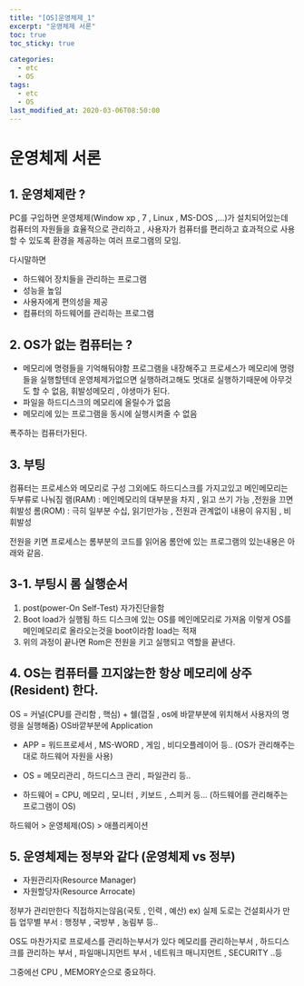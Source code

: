 ```yaml
---
title: "[OS]운영체제_1"
excerpt: "운영체제 서론"
toc: true
toc_sticky: true

categories:
  - etc
  - OS
tags:
  - etc
  - OS
last_modified_at: 2020-03-06T08:50:00
---
```


# 운영체제 서론

## 1. 운영체제란 ?

PC를 구입하면 운영체제(Window xp , 7 , Linux , MS-DOS ,...)가 설치되어있는데
컴퓨터의 자원들을 효율적으로 관리하고 , 사용자가 컴퓨터를 편리하고 효과적으로 사용할 수 있도록 환경을 제공하는 여러 프로그램의 모임.

다시말하면

- 하드웨어 장치들을 관리하는 프로그램
- 성능을 높임
- 사용자에게 편의성을 제공
- 컴퓨터의 하드웨어를 관리하는 프로그램

## 2. OS가 없는 컴퓨터는 ?

- 메모리에 명령들을 기억해둬야함 프로그램을 내장해주고 프로세스가 메모리에 명령들을 실행할텐데 운영체제가없으면 실행하려고해도 멋대로 실행하기때문에 아무것도 할 수 없음, 휘발성메모리 , 야생마가 된다.
- 파일을 하드디스크의 메모리에 올릴수가 없음
- 메모리에 있는 프로그램을 동시에 실행시켜줄 수 없음

폭주하는 컴퓨터가된다.

## 3. 부팅

컴퓨터는 프로세스와 메모리로 구성 그외에도 하드디스크를 가지고있고 메인메모리는 두부류로 나눠짐
램(RAM) : 메인메모리의 대부분을 차지 , 읽고 쓰기 가능 ,전원을 끄면 휘발성
롬(ROM) : 극히 일부분 수십, 읽기만가능 , 전원과 관계없이 내용이 유지됨 , 비휘발성

전원을 키면 프로세스는 롬부분의 코드를 읽어옴
롬안에 있는 프로그램의 있는내용은 아래와 같음.

## 3-1. 부팅시 롬 실행순서

1. post(power-On Self-Test) 자가진단을함
2. Boot load가 실행됨 하드 디스크에 있는 OS를 메인메모리로 가져옴
   이렇게 OS를 메인메모리로 올라오는것을 boot이라함 load는 적재
3. 위의 과정이 끝나면 Rom은 전원을 키고 실행되고 역할을 끝낸다.

## 4. OS는 컴퓨터를 끄지않는한 항상 메모리에 상주(Resident) 한다.

OS = 커널(CPU를 관리함 , 핵심) + 쉘(껍질 , os에 바깥부분에 위치해서 사용자의 명령을 실행해줌)
OS바깥부분에 Application

- APP = 워드프로세서 , MS-WORD , 게임 , 비디오플레이어 등..
  (OS가 관리해주는대로 하드웨어 자원을 사용)

- OS = 메모리관리 , 하드디스크 관리 , 파일관리 등..

- 하드웨어 = CPU, 메모리 , 모니터 , 키보드 , 스피커 등...
  (하드웨어를 관리해주는 프로그램이 OS)

하드웨어 > 운영체제(OS) > 애플리케이션

## 5. 운영체제는 정부와 같다 (운영체제 vs 정부)

- 자원관리자(Resource Manager)
- 자원할당자(Resource Arrocate)

정부가 관리만한다 직접하지는않음(국토 , 인력 , 예산)
ex) 실제 도로는 건설회사가 만듬
업무별 부서 : 행정부 , 국방부 , 농림부 등..

OS도 마찬가지로 프로세스를 관리하는부서가 있다
메모리를 관리하는부서 , 하드디스크를 관리하는 부서 , 파일매니지먼트 부서 , 네트워크 매니지먼트 , SECURITY ..등

그중에선 CPU , MEMORY순으로 중요하다.

